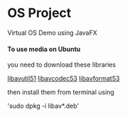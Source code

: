 # OS Project

Virtual OS Demo using JavaFX

#### To use media on Ubuntu

you need to download these libraries

[libavutil51](http://security.ubuntu.com/ubuntu/pool/main/liba/libav/libavutil51_0.8.17-0ubuntu0.12.04.1_amd64.deb)
[libavcodec53](http://security.ubuntu.com/ubuntu/pool/main/liba/libav/libavcodec53_0.8.17-0ubuntu0.12.04.1_amd64.deb)
[libavformat53](http://security.ubuntu.com/ubuntu/pool/main/liba/libav/libavformat53_0.8.17-0ubuntu0.12.04.1_amd64.deb)

then install them from terminal using

'sudo dpkg -i libav*.deb'
